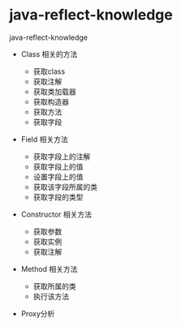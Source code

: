 # java-reflect-knowledge
java-reflect-knowledge

* Class 相关的方法
  +  获取class
  +  获取注解
  +  获取类加载器
  +  获取构造器
  +  获取方法
  +  获取字段

* Field 相关方法
  +   获取字段上的注解
  +   获取字段上的值
  +   设置字段上的值
  +   获取该字段所属的类
  +   获取字段的类型
  
*  Constructor 相关方法
  
   + 获取参数
   + 获取实例
   + 获取注解
 
 *  Method 相关方法
     +  获取所属的类
     +  执行该方法
 
 *   Proxy分析      